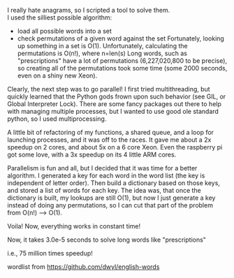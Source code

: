 I really hate anagrams, so I scripted a tool to solve them.  
I used the silliest possible algorithm:
  - load all possible words into a set
  - check permutations of a given word against the set
Fortunately, looking up something in a set is O(1).
Unfortunately, calculating the permutations is O(n!), where n=len(s)
Long words, such as "prescriptions" have a lot of permutations (6,227,020,800 to be precise), so creating
all of the permutations took some time (some 2000 seconds, even on a shiny new Xeon).

Clearly, the next step was to go parallel!
I first tried multithreading, but quickly learned
that the Python gods frown upon such behavior
(see GIL, or Global Interpreter Lock).  There are
some fancy packages out there to help with
managing multiple processes, but I wanted to use
good ole standard python, so I used multiprocessing.

A little bit of refactoring of my functions,
a shared queue, and a loop for launching 
processes, and it was off to the races.  It gave
me about a 2x speedup on 2 cores, and about 5x 
on a 6 core Xeon.  Even the
raspberry pi got some love, with a 3x speedup on
its 4 little ARM cores.

Parallelism is fun and all, but I decided that
it was time for a better algorithm.  I generated
a key for each word in the word list (the key
is independent of letter order).  Then build a 
dictionary based on those keys, and stored a list
of words for each key.  The idea was, that once
the dictionary is built, my lookups are still O(1),
but now I just generate a key instead of 
doing any permutations, so I can cut that part of
the problem from O(n!) --> O(1).

Voila! Now, everything works in constant time!

Now, it takes 3.0e-5 seconds to solve long words
like "prescriptions"

i.e., 75 million times speedup!


wordlist from https://github.com/dwyl/english-words
